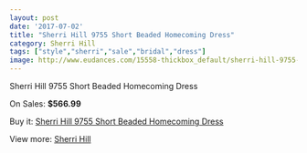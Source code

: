 ```yaml
---
layout: post
date: '2017-07-02'
title: "Sherri Hill 9755 Short Beaded Homecoming Dress"
category: Sherri Hill
tags: ["style","sherri","sale","bridal","dress"]
image: http://www.eudances.com/15558-thickbox_default/sherri-hill-9755-short-beaded-homecoming-dress.jpg
---
```

Sherri Hill 9755 Short Beaded Homecoming Dress

On Sales: **$566.99**
<a href="https://www.eudances.com/en/sherri-hill/4601-sherri-hill-9755-short-beaded-homecoming-dress.html"><amp-img layout="responsive" width="600" height="600" src="//www.eudances.com/15558-thickbox_default/sherri-hill-9755-short-beaded-homecoming-dress.jpg" alt="Sherri Hill 9755 Short Beaded Homecoming Dress 0" /></a>
<a href="https://www.eudances.com/en/sherri-hill/4601-sherri-hill-9755-short-beaded-homecoming-dress.html"><amp-img layout="responsive" width="600" height="600" src="//www.eudances.com/15562-thickbox_default/sherri-hill-9755-short-beaded-homecoming-dress.jpg" alt="Sherri Hill 9755 Short Beaded Homecoming Dress 1" /></a>
<a href="https://www.eudances.com/en/sherri-hill/4601-sherri-hill-9755-short-beaded-homecoming-dress.html"><amp-img layout="responsive" width="600" height="600" src="//www.eudances.com/15561-thickbox_default/sherri-hill-9755-short-beaded-homecoming-dress.jpg" alt="Sherri Hill 9755 Short Beaded Homecoming Dress 2" /></a>
<a href="https://www.eudances.com/en/sherri-hill/4601-sherri-hill-9755-short-beaded-homecoming-dress.html"><amp-img layout="responsive" width="600" height="600" src="//www.eudances.com/15560-thickbox_default/sherri-hill-9755-short-beaded-homecoming-dress.jpg" alt="Sherri Hill 9755 Short Beaded Homecoming Dress 3" /></a>
<a href="https://www.eudances.com/en/sherri-hill/4601-sherri-hill-9755-short-beaded-homecoming-dress.html"><amp-img layout="responsive" width="600" height="600" src="//www.eudances.com/15559-thickbox_default/sherri-hill-9755-short-beaded-homecoming-dress.jpg" alt="Sherri Hill 9755 Short Beaded Homecoming Dress 4" /></a>

Buy it: [Sherri Hill 9755 Short Beaded Homecoming Dress](https://www.eudances.com/en/sherri-hill/4601-sherri-hill-9755-short-beaded-homecoming-dress.html "Sherri Hill 9755 Short Beaded Homecoming Dress")

View more: [Sherri Hill](https://www.eudances.com/en/80-Sherri-Hill "Sherri Hill")
